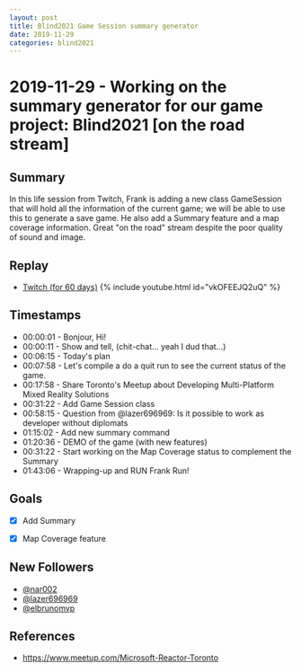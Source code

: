 ```yaml
---
layout: post
title: Blind2021 Game Session summary generator
date: 2019-11-29
categories: blind2021
---
```



# 2019-11-29 - Working on the summary generator for our game project: Blind2021 [on the road stream]

## Summary

In this life session from Twitch, Frank is adding a new class GameSession that will hold all the information of the current game; we will be able to use this to generate a save game. He also add a Summary feature and a map coverage information. Great "on the road" stream despite the poor quality of sound and image.

## Replay


- [Twitch (for 60 days)](https://www.twitch.tv/videos/514771982)
{% include youtube.html id="vkOFEEJQ2uQ" %}
<br/><!--more-->


## Timestamps


- 00:00:01 - Bonjour, Hi!
- 00:00:11 - Show and tell, (chit-chat... yeah I dud that...)
- 00:06:15 - Today's plan
- 00:07:58 - Let's compile a do a quit run to see the current status of the game.
- 00:17:58 - Share Toronto's Meetup about Developing Multi-Platform Mixed Reality Solutions
- 00:31:22 - Add Game Session class
- 00:58:15 - Question from @lazer696969: Is it possible to work as developer without diplomats
- 01:15:02 - Add new summary command
- 01:20:36 - DEMO of the game (with new features)
- 00:31:22 - Start working on the Map Coverage status to complement the Summary
- 01:43:06 - Wrapping-up and RUN Frank Run!

Goals
-----

- [X] Add Summary
- [X] Map Coverage feature



New Followers
-------------

- [@nar002](https://www.twitch.tv/nar002)
- [@lazer696969](https://www.twitch.tv/lazer696969)
- [@elbrunomvp](https://www.twitch.tv/elbrunomvp)


References
----------

- https://www.meetup.com/Microsoft-Reactor-Toronto
